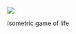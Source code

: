 ![](https://db-feed.s3.us-east-1.amazonaws.com/next-s3-uploads/dc73c928-fa5f-4211-9396-e24f5290f388/2024-02-24-115735_hyprshot.png)

isometric game of life
